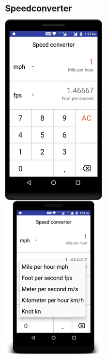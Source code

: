 # Speedconverter
<img src="screenshots/device-2017-08-13-132840.png" width="320"/><img src="screenshots/device-2017-08-13-133012.png" width="320"/>
